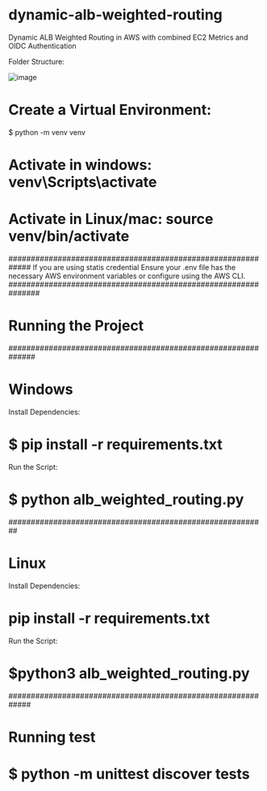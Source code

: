 # dynamic-alb-weighted-routing
Dynamic ALB Weighted Routing in AWS with combined EC2 Metrics and OIDC Authentication 

Folder Structure:


![image](https://github.com/user-attachments/assets/19a6e241-8064-437e-a3e6-f58f6c8dfbcd)


# Create a Virtual Environment:
$ python -m venv venv

# Activate in windows: venv\Scripts\activate
# Activate in Linux/mac: source venv/bin/activate


############################################################# 
If you are using statis credential   Ensure your .env file has the necessary AWS environment variables or configure using the AWS CLI.
###############################################################
# Running the Project
##############################################################
# Windows
Install Dependencies:
# $ pip install -r requirements.txt
Run the Script:
# $ python alb_weighted_routing.py

##########################################################
# Linux
Install Dependencies:
# pip install -r requirements.txt
Run the Script:
# $python3 alb_weighted_routing.py

#############################################################


# Running test
# $ python -m unittest discover tests

